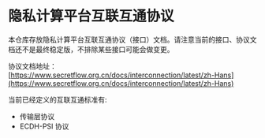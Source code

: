 # 隐私计算平台互联互通协议

本仓库存放隐私计算平台互联互通协议（接口）文档。请注意当前的接口、协议文档还不是最终稳定版，不排除某些接口可能会做变更。

协议文档地址：[https://www.secretflow.org.cn/docs/interconnection/latest/zh-Hans](https://www.secretflow.org.cn/docs/interconnection/latest/zh-Hans)

当前已经定义的互联互通标准有:

- 传输层协议
- ECDH-PSI 协议
